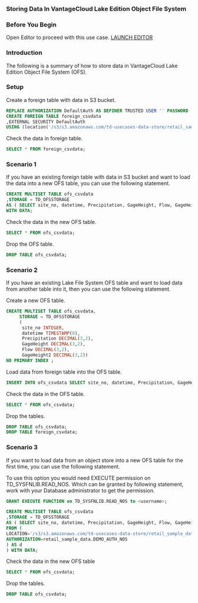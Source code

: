 ### Storing Data In VantageCloud Lake Edition Object File System

### Before You Begin

Open Editor to proceed with this use case.
[LAUNCH EDITOR](#data={"navigateTo":"editor"})


### Introduction

The following is a summary of how to store data in VantageCloud Lake Edition Object File System (OFS).


### Setup

Create a foreign table with data in S3 bucket. 
 
```sql
REPLACE AUTHORIZATION DefaultAuth AS DEFINER TRUSTED USER '' PASSWORD '';
CREATE FOREIGN TABLE foreign_csvdata
,EXTERNAL SECURITY DefaultAuth
USING (location('/s3/s3.amazonaws.com/td-usecases-data-store/retail_sample_data/CSVDATA/'));
```

Check the data in foreign table.

```sql
SELECT * FROM foreign_csvdata;
```


### Scenario 1

If you have an existing foreign table with data in S3 bucket and want to load the data into a new OFS table, you can use the following statement.

```sql
CREATE MULTISET TABLE ofs_csvdata
,STORAGE = TD_OFSSTORAGE
AS ( SELECT site_no, datetime, Precipitation, GageHeight, Flow, GageHeight2 FROM foreign_csvdata )
WITH DATA;
```

Check the data in the new OFS table.

```sql
SELECT * FROM ofs_csvdata;
```

Drop the OFS table.

```sql
DROP TABLE ofs_csvdata;
```


### Scenario 2
 
If you have an existing Lake File System OFS table and want to load data from another table into it, then you can use the following statement.

Create a new OFS table.

```sql
CREATE MULTISET TABLE ofs_csvdata,
     STORAGE = TD_OFSSTORAGE
     (
      site_no INTEGER,
      datetime TIMESTAMP(0),
      Precipitation DECIMAL(3,2),
      GageHeight DECIMAL(3,2),
      Flow DECIMAL(3,2),
      GageHeight2 DECIMAL(3,2))
NO PRIMARY INDEX ;
```

Load data from foreign table into the OFS table.
 
```sql
INSERT INTO ofs_csvdata SELECT site_no, datetime, Precipitation, GageHeight, Flow, GageHeight2 FROM foreign_csvdata;
```

Check the data in the OFS table.

```sql
SELECT * FROM ofs_csvdata;
```

Drop the tables.

```sql
DROP TABLE ofs_csvdata;
DROP TABLE foreign_csvdata;
```

### Scenario 3
 
If you want to load data from an object store into a new OFS table for the first time, you can use the following statement.

To use this option you would need EXECUTE permission on TD_SYSFNLIB.READ_NOS. Which can be granted by following statement, work with your Database administrator to get the permission.

```sql
GRANT EXECUTE FUNCTION on TD_SYSFNLIB.READ_NOS to <username>;
```

```sql
CREATE MULTISET TABLE ofs_csvdata
,STORAGE = TD_OFSSTORAGE
AS ( SELECT site_no, datetime, Precipitation, GageHeight, Flow, GageHeight2
FROM (
LOCATION='/s3/s3.amazonaws.com/td-usecases-data-store/retail_sample_data/CSVDATA/'
AUTHORIZATION=retail_sample_data.DEMO_AUTH_NOS
) AS d
) WITH DATA;
```

Check the data in the new OFS table

```sql
SELECT * FROM ofs_csvdata;
```

Drop the tables.

```sql
DROP TABLE ofs_csvdata;
```
